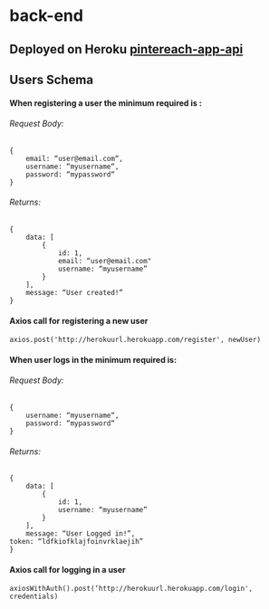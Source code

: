 # back-end

## Deployed on **Heroku** [pintereach-app-api](https://pintereach-app-api.herokuapp.com/)

## Users Schema

#### When registering a user the minimum required is :

###### Request Body:
```
{
	email: “user@email.com“,
	username: “myusername“,
	password: “mypassword“
}
```

###### Returns:
```
{
	data: [
		{
			id: 1,
			email: “user@email.com"
			username: “myusername”
		}
	],
	message: “User created!”
}
```

#### Axios call for registering a new user

`axios.post('http://herokuurl.herokuapp.com/register', newUser)`

#### When user logs in the minimum required is: 

###### Request Body:
```
{
	username: “myusername“,
	password: “mypassword“
}
```

###### Returns: 
```
{
	data: [
		{
			id: 1,
			username: “myusername”
		}
	],
	message: “User Logged in!”,
token: “ldfkiofklajfoinvrklaejih”
}
```

#### Axios call for logging in a user

`axiosWithAuth().post(‘http://herokuurl.herokuapp.com/login', credentials)`